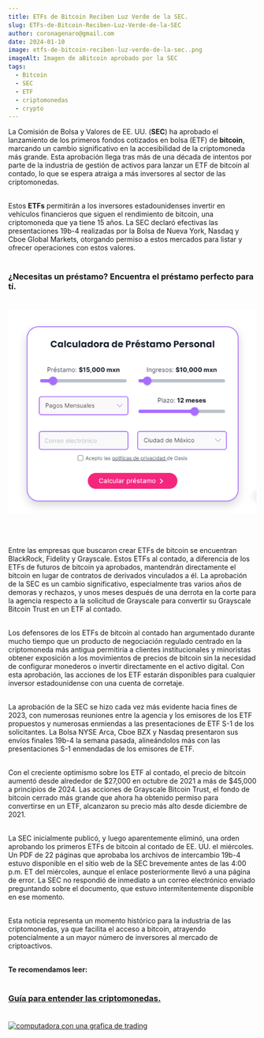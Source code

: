 ```yaml
---
title: ETFs de Bitcoin Reciben Luz Verde de la SEC.
slug: ETFs-de-Bitcoin-Reciben-Luz-Verde-de-la-SEC
author: coronagenaro@gmail.com
date: 2024-01-10
image: etfs-de-bitcoin-reciben-luz-verde-de-la-sec..png
imageAlt: Imagen de aBitcoin aprobado por la SEC
tags:
  - Bitcoin
  - SEC
  - ETF
  - criptomonedas
  - crypto
---
```

La Comisión de Bolsa y Valores de EE. UU. (**SEC**) ha aprobado el lanzamiento de los primeros fondos cotizados en bolsa (ETF) de **bitcoin**, marcando un cambio significativo en la accesibilidad de la criptomoneda más grande. Esta aprobación llega tras más de una década de intentos por parte de la industria de gestión de activos para lanzar un ETF de bitcoin al contado, lo que se espera atraiga a más inversores al sector de las criptomonedas. <br/><br/>

Estos **ETFs** permitirán a los inversores estadounidenses invertir en vehículos financieros que siguen el rendimiento de bitcoin, una criptomoneda que ya tiene 15 años. La SEC declaró efectivas las presentaciones 19b-4 realizadas por la Bolsa de Nueva York, Nasdaq y Cboe Global Markets, otorgando permiso a estos mercados para listar y ofrecer operaciones con estos valores. <br/><br/>

### **¿﻿Necesitas un préstamo? Encuentra el préstamo perfecto para tí.**<br/><br/>

[![calculadora de prestamos de Oasis Financiero](calculadora-oasis.png "Calculadora de prestamos de Oasis Financiero")](https://oasisfinanciero.com/compara/prestamos-personales)

<br/><br/>

Entre las empresas que buscaron crear ETFs de bitcoin se encuentran BlackRock, Fidelity y Grayscale. Estos ETFs al contado, a diferencia de los ETFs de futuros de bitcoin ya aprobados, mantendrán directamente el bitcoin en lugar de contratos de derivados vinculados a él. La aprobación de la SEC es un cambio significativo, especialmente tras varios años de demoras y rechazos, y unos meses después de una derrota en la corte para la agencia respecto a la solicitud de Grayscale para convertir su Grayscale Bitcoin Trust en un ETF al contado. <br/><br/>

Los defensores de los ETFs de bitcoin al contado han argumentado durante mucho tiempo que un producto de negociación regulado centrado en la criptomoneda más antigua permitiría a clientes institucionales y minoristas obtener exposición a los movimientos de precios de bitcoin sin la necesidad de configurar monederos o invertir directamente en el activo digital. Con esta aprobación, las acciones de los ETF estarán disponibles para cualquier inversor estadounidense con una cuenta de corretaje. <br/><br/>

La aprobación de la SEC se hizo cada vez más evidente hacia fines de 2023, con numerosas reuniones entre la agencia y los emisores de los ETF propuestos y numerosas enmiendas a las presentaciones de ETF S-1 de los solicitantes. La Bolsa NYSE Arca, Cboe BZX y Nasdaq presentaron sus envíos finales 19b-4 la semana pasada, alineándolos más con las presentaciones S-1 enmendadas de los emisores de ETF. <br/><br/>

Con el creciente optimismo sobre los ETF al contado, el precio de bitcoin aumentó desde alrededor de $27,000 en octubre de 2021 a más de $45,000 a principios de 2024. Las acciones de Grayscale Bitcoin Trust, el fondo de bitcoin cerrado más grande que ahora ha obtenido permiso para convertirse en un ETF, alcanzaron su precio más alto desde diciembre de 2021. <br/><br/>

La SEC inicialmente publicó, y luego aparentemente eliminó, una orden aprobando los primeros ETFs de bitcoin al contado de EE. UU. el miércoles. Un PDF de 22 páginas que aprobaba los archivos de intercambio 19b-4 estuvo disponible en el sitio web de la SEC brevemente antes de las 4:00 p.m. ET del miércoles, aunque el enlace posteriormente llevó a una página de error. La SEC no respondió de inmediato a un correo electrónico enviado preguntando sobre el documento, que estuvo intermitentemente disponible en ese momento. <br/><br/>

Esta noticia representa un momento histórico para la industria de las criptomonedas, ya que facilita el acceso a bitcoin, atrayendo potencialmente a un mayor número de inversores al mercado de criptoactivos. <br/><br/>

**T﻿e recomendamos leer:** <br/><br/>

### **[Guía para entender las criptomonedas.](https://oasisfinanciero.com/blog/2023-11-21/guia-para-entender-las-criptomonedas/)** <br/><br/>

[![computadora con una grafica de trading](guía-para-entender-las-criptomonedas..png "Guía para entender las criptomonedas")](https://oasisfinanciero.com/blog/2023-11-21/guia-para-entender-las-criptomonedas/)

<!--EndFragment-->
